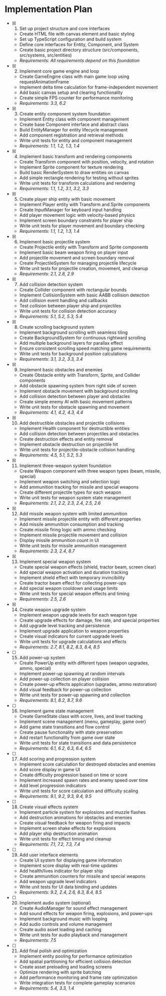# Implementation Plan

- [x] 1. Set up project structure and core interfaces
  - Create HTML file with canvas element and basic styling
  - Set up TypeScript configuration and build system
  - Define core interfaces for Entity, Component, and System
  - Create basic project directory structure (src/components, src/systems, src/entities)
  - _Requirements: All requirements depend on this foundation_

- [x] 2. Implement core game engine and loop
  - Create GameEngine class with main game loop using requestAnimationFrame
  - Implement delta time calculation for frame-independent movement
  - Add basic canvas setup and clearing functionality
  - Create simple FPS counter for performance monitoring
  - _Requirements: 3.3, 6.2_

- [x] 3. Create entity component system foundation
  - Implement Entity class with component management
  - Create base Component interface and abstract class
  - Build EntityManager for entity lifecycle management
  - Add component registration and retrieval methods
  - Write unit tests for entity and component management
  - _Requirements: 1.1, 1.2, 1.3, 1.4_

- [x] 4. Implement basic transform and rendering components
  - Create Transform component with position, velocity, and rotation
  - Implement Sprite component for texture rendering
  - Build basic RenderSystem to draw entities on canvas
  - Add simple rectangle rendering for testing without sprites
  - Write unit tests for transform calculations and rendering
  - _Requirements: 1.1, 1.2, 3.1, 3.2, 3.3_

- [x] 5. Create player ship entity with basic movement
  - Implement Player entity with Transform and Sprite components
  - Create InputManager for keyboard input handling
  - Add player movement logic with velocity-based physics
  - Implement screen boundary constraints for player ship
  - Write unit tests for player movement and boundary checking
  - _Requirements: 1.1, 1.2, 1.3, 1.4_

- [x] 6. Implement basic projectile system
  - Create Projectile entity with Transform and Sprite components
  - Implement basic beam weapon firing on player input
  - Add projectile movement and screen boundary removal
  - Create ProjectileSystem for managing projectile lifecycle
  - Write unit tests for projectile creation, movement, and cleanup
  - _Requirements: 2.1, 2.8, 2.9_

- [x] 7. Add collision detection system
  - Create Collider component with rectangular bounds
  - Implement CollisionSystem with basic AABB collision detection
  - Add collision event handling and callbacks
  - Test collision between player ship and projectiles
  - Write unit tests for collision detection accuracy
  - _Requirements: 5.1, 5.2, 5.3, 5.4_

- [x] 8. Create scrolling background system
  - Implement background scrolling with seamless tiling
  - Create BackgroundSystem for continuous rightward scrolling
  - Add multiple background layers for parallax effect
  - Ensure consistent scrolling speed matching game requirements
  - Write unit tests for background position calculations
  - _Requirements: 3.1, 3.2, 3.3, 3.4_

- [x] 9. Implement basic obstacles and enemies
  - Create Obstacle entity with Transform, Sprite, and Collider components
  - Add obstacle spawning system from right side of screen
  - Implement obstacle movement with background scrolling
  - Add collision detection between player and obstacles
  - Create simple enemy AI with basic movement patterns
  - Write unit tests for obstacle spawning and movement
  - _Requirements: 4.1, 4.2, 4.3, 4.4_

- [x] 10. Add destructible obstacles and projectile collisions
  - Implement Health component for destructible entities
  - Add collision detection between projectiles and obstacles
  - Create destruction effects and entity removal
  - Implement obstacle destruction on projectile hit
  - Write unit tests for projectile-obstacle collision handling
  - _Requirements: 4.5, 5.1, 5.2, 5.3_

- [x] 11. Implement three-weapon system foundation
  - Create Weapon component with three weapon types (beam, missile, special)
  - Implement weapon switching and selection logic
  - Add ammunition tracking for missile and special weapons
  - Create different projectile types for each weapon
  - Write unit tests for weapon system state management
  - _Requirements: 2.1, 2.2, 2.3, 2.4, 2.5, 2.6_

- [x] 12. Add missile weapon system with limited ammunition
  - Implement missile projectile entity with different properties
  - Add missile ammunition consumption and tracking
  - Create missile firing logic with ammo checking
  - Implement missile projectile movement and collision
  - Display missile ammunition count in UI
  - Write unit tests for missile ammunition management
  - _Requirements: 2.3, 2.4, 8.7_

- [x] 13. Implement special weapon system
  - Create special weapon effects (shield, tractor beam, screen clear)
  - Add special weapon activation and duration tracking
  - Implement shield effect with temporary invincibility
  - Create tractor beam effect for collecting power-ups
  - Add special weapon cooldown and usage limits
  - Write unit tests for special weapon effects and timing
  - _Requirements: 2.5, 2.6_

- [x] 14. Create weapon upgrade system
  - Implement weapon upgrade levels for each weapon type
  - Create upgrade effects for damage, fire rate, and special properties
  - Add upgrade level tracking and persistence
  - Implement upgrade application to weapon properties
  - Create visual indicators for current upgrade levels
  - Write unit tests for upgrade calculations and effects
  - _Requirements: 2.7, 8.1, 8.2, 8.3, 8.4, 8.5_

- [ ] 15. Add power-up system
  - Create PowerUp entity with different types (weapon upgrades, ammo, special)
  - Implement power-up spawning at random intervals
  - Add power-up collection on player collision
  - Create power-up effects application (upgrades, ammo restoration)
  - Add visual feedback for power-up collection
  - Write unit tests for power-up spawning and collection
  - _Requirements: 8.1, 8.2, 8.7, 9.6_

- [ ] 16. Implement game state management
  - Create GameState class with score, lives, and level tracking
  - Implement scene management (menu, gameplay, game over)
  - Add game state transitions and flow control
  - Create pause functionality with state preservation
  - Add restart functionality from game over state
  - Write unit tests for state transitions and data persistence
  - _Requirements: 6.1, 6.2, 6.3, 6.4, 6.5_

- [ ] 17. Add scoring and progression system
  - Implement score calculation for destroyed obstacles and enemies
  - Add score display in game UI
  - Create difficulty progression based on time or score
  - Implement increased spawn rates and enemy speed over time
  - Add level progression indicators
  - Write unit tests for score calculation and difficulty scaling
  - _Requirements: 9.1, 9.2, 9.3, 9.4, 9.5_

- [ ] 18. Create visual effects system
  - Implement particle system for explosions and muzzle flashes
  - Add destruction animations for obstacles and enemies
  - Create visual feedback for weapon firing and impacts
  - Implement screen shake effects for explosions
  - Add player ship destruction animation
  - Write unit tests for effect timing and cleanup
  - _Requirements: 7.1, 7.2, 7.3, 7.4_

- [ ] 19. Add user interface elements
  - Create UI system for displaying game information
  - Implement score display with real-time updates
  - Add health/lives indicator for player ship
  - Create ammunition counters for missile and special weapons
  - Add weapon upgrade level indicators
  - Write unit tests for UI data binding and updates
  - _Requirements: 9.2, 2.4, 2.6, 8.3, 8.4, 8.5_

- [ ] 20. Implement audio system (optional)
  - Create AudioManager for sound effect management
  - Add sound effects for weapon firing, explosions, and power-ups
  - Implement background music with looping
  - Add audio controls and volume management
  - Create audio asset loading and caching
  - Write unit tests for audio playback and management
  - _Requirements: 7.5_

- [ ] 21. Add final polish and optimization
  - Implement entity pooling for performance optimization
  - Add spatial partitioning for efficient collision detection
  - Create asset preloading and loading screens
  - Optimize rendering with sprite batching
  - Add performance monitoring and frame rate optimization
  - Write integration tests for complete gameplay scenarios
  - _Requirements: 5.4, 3.3, 1.4_